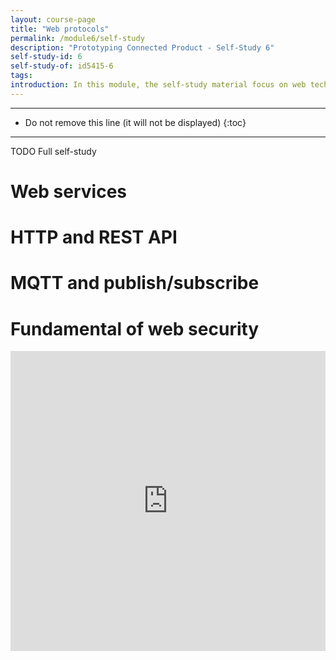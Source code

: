 ```yaml
---
layout: course-page
title: "Web protocols"
permalink: /module6/self-study
description: "Prototyping Connected Product - Self-Study 6"
self-study-id: 6
self-study-of: id5415-6
tags:
introduction: In this module, the self-study material focus on web technology. We will explore web services, the core of the Internet. Diving in the technology, we will introduce the protocols HTTP and MQTT with there respective communication model. Finally, we will discuss the fundamental of web security.
---
```


---

* Do not remove this line (it will not be displayed)
{:toc}

---

TODO Full self-study

# Web services


# HTTP and REST API


# MQTT and publish/subscribe


# Fundamental of web security


<iframe width="640px" height= "480px" src= "https://forms.office.com/Pages/ResponsePage.aspx?id=TVJuCSlpMECM04q0LeCIe-EN8Fz6eUZIqbayPT_HeNhUN1hCQllTTkNQRDFVM1czWUtFRlZISk9QNC4u&embed=true" frameborder= "0" marginwidth= "0" marginheight= "0" style= "border: none; max-width:100%; max-height:100vh" allowfullscreen webkitallowfullscreen mozallowfullscreen msallowfullscreen> </iframe>